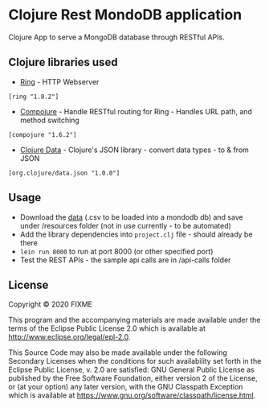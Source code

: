 # Clojure Rest MondoDB application

Clojure App to serve a MongoDB database through RESTful APIs.

## Clojure libraries used

- [Ring](https://github.com/ring-clojure/ring) - HTTP Webserver

```
[ring "1.8.2"]
```

- [Compojure](https://github.com/weavejester/compojure) - Handle RESTful routing for Ring - Handles URL path, and method switching

```
[compojure "1.6.2"]
```

- [Clojure Data](https://github.com/clojure/data.json) - Clojure's JSON library - convert data types - to & from JSON

```
[org.clojure/data.json "1.0.0"]
```

## Usage

- Download the [data](https://istd50043.github.io/project) (.csv to be loaded into a mondodb db) and save under /resources folder (not in use currently - to be automated)
- Add the library dependencies into `project.clj` file - should already be there
- `lein run 8000` to run at port 8000 (or other specified port)
- Test the REST APIs - the sample api calls are in /api-calls folder

## License

Copyright © 2020 FIXME

This program and the accompanying materials are made available under the
terms of the Eclipse Public License 2.0 which is available at
http://www.eclipse.org/legal/epl-2.0.

This Source Code may also be made available under the following Secondary
Licenses when the conditions for such availability set forth in the Eclipse
Public License, v. 2.0 are satisfied: GNU General Public License as published by
the Free Software Foundation, either version 2 of the License, or (at your
option) any later version, with the GNU Classpath Exception which is available
at https://www.gnu.org/software/classpath/license.html.
